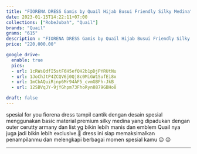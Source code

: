 ```yaml
---
title: "FIORENA DRESS Gamis by Quail Hijab Busui Friendly Silky Medina"
date: 2023-01-15T14:22:11+07:00
collections: ["RobeJubah", "Quail"]
brands: "Quail"
grams: "615"
description : "FIORENA DRESS Gamis by Quail Hijab Busui Friendly Silky Medina"
price: "220,000.00"

google_drive:
  enable: true
  pics:
  - url: 1cRWsQdfI5stF6H5efQH2b1pDjPYRUtNu
  - url: 1JoChJtP4ZCQV6j0Qj8c0MiGW1SufEi8x
  - url: 1mCbAQuiRjnp6Mr94AF5_cvmGBFh-JkB_
  - url: 12SBVqJY-9jYGhpm73FhoRyn8879GBHo8

draft: false
---
```


spesial for you fiorena dress tampil cantik dengan desain spesial menggunakan basic material premium silky medina yang dipadukan dengan outer cerutty armany  dan list yg bikin lebih manis dan emblem Quail nya juga jadi bikin lebih exclusive.🥰 dress ini siap memaksimalkan penampilanmu dan melengkapi berbagai momen spesial kamu 😉 😉

---    
 

